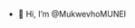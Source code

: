 - 👋 Hi, I’m @MukwevhoMUNEI

<!---
MukwevhoMUNEI/MukwevhoMUNEI is a ✨ special ✨ repository because its `README.md` (this file) appears on your GitHub profile.
You can click the Preview link to take a look at your changes.
--->

